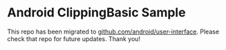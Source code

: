 
Android ClippingBasic Sample
============================

This repo has been migrated to [github.com/android/user-interface][1]. Please check that repo for future updates. Thank you!

[1]: https://github.com/android/user-interface

